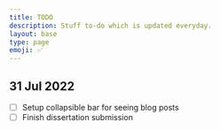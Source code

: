 ```yaml
---
title: TODO
description: Stuff to-do which is updated everyday. 
layout: base
type: page
emoji: ✅
---
```



## 31 Jul 2022

- [ ] Setup collapsible bar for seeing blog posts
- [ ] Finish dissertation submission